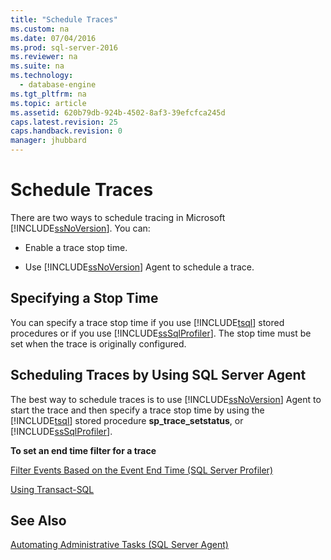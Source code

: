 ```yaml
---
title: "Schedule Traces"
ms.custom: na
ms.date: 07/04/2016
ms.prod: sql-server-2016
ms.reviewer: na
ms.suite: na
ms.technology: 
  - database-engine
ms.tgt_pltfrm: na
ms.topic: article
ms.assetid: 620b79db-924b-4502-8af3-39efcfca245d
caps.latest.revision: 25
caps.handback.revision: 0
manager: jhubbard
---
```

# Schedule Traces
There are two ways to schedule tracing in Microsoft [!INCLUDE[ssNoVersion](../../Topics/TopicNameContainA/tokens/ssNoVersion_md.md)]. You can:  
  
-   Enable a trace stop time.  
  
-   Use [!INCLUDE[ssNoVersion](../../Topics/TopicNameContainA/tokens/ssNoVersion_md.md)] Agent to schedule a trace.  
  
## Specifying a Stop Time  
 You can specify a trace stop time if you use [!INCLUDE[tsql](../../Topics/TopicNameContainA/tokens/tsql_md.md)] stored procedures or if you use [!INCLUDE[ssSqlProfiler](../../Topics/TopicNameContainA/tokens/ssSqlProfiler_md.md)]. The stop time must be set when the trace is originally configured.  
  
## Scheduling Traces by Using SQL Server Agent  
 The best way to schedule traces is to use [!INCLUDE[ssNoVersion](../../Topics/TopicNameContainA/tokens/ssNoVersion_md.md)] Agent to start the trace and then specify a trace stop time by using the [!INCLUDE[tsql](../../Topics/TopicNameContainA/tokens/tsql_md.md)] stored procedure **sp_trace_setstatus**, or [!INCLUDE[ssSqlProfiler](../../Topics/TopicNameContainA/tokens/ssSqlProfiler_md.md)].  
  
 **To set an end time filter for a trace**  
  
 [Filter Events Based on the Event End Time (SQL Server Profiler)](../../Topics/TopicNameNotContainA/Filter-Events-Based-on-the-Event-End-Time--SQL-Server-Profiler-.md)  
  
 [Using Transact-SQL](assetId:///29e7a7d7-b9c1-414a-968a-fc247769750d)  
  
## See Also  
 [Automating Administrative Tasks (SQL Server Agent)](assetId:///541ee5ac-2c9f-4b74-b4f0-13b7bd5920b0)